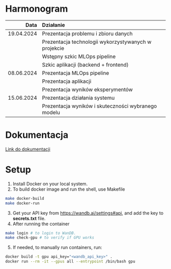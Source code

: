 # Harmonogram

| Data                        | Działanie
|----------------------------:|:------------------------------------------------------------|
| 19.04.2024                  | Prezentacja problemu i zbioru danych
|                             | Prezentacja technologii wykorzystywanych w projekcie
|                             | Wstępny szkic MLOps pipeline
|                             | Szkic aplikacji (backend + frontend)
| 08.06.2024                  | Prezentacja MLOps pipeline
|                             | Prezentacja aplikacji
|                             | Prezentacja wyników eksperymentów
| 15.06.2024                  | Prezentacja działania systemu
|                             | Prezentacja wyników i skuteczności wybranego modelu

# Dokumentacja

[Link do dokumentacji](https://uam-my.sharepoint.com/personal/krzboj_st_amu_edu_pl/_layouts/15/doc.aspx?sourcedoc={dc695bbe-68d1-4947-8c29-1d008f252a3b}&action=edit)

# Setup

1. Install Docker on your local system.
2. To build docker image and run the shell, use Makefile
```bash
make docker-build
make docker-run
```
3. Get your API key from https://wandb.ai/settings#api, and add the key to **secrets.txt** file.
4. After running the container
```bash
make login # to login to WanDB.
make check-gpu # to verify if GPU works
```
5. If needed, to manually run containers, run:
```bash
docker build -t gpu api_key="<wandb_api_key>" .
docker run --rm -it --gpus all --entrypoint /bin/bash gpu
```

